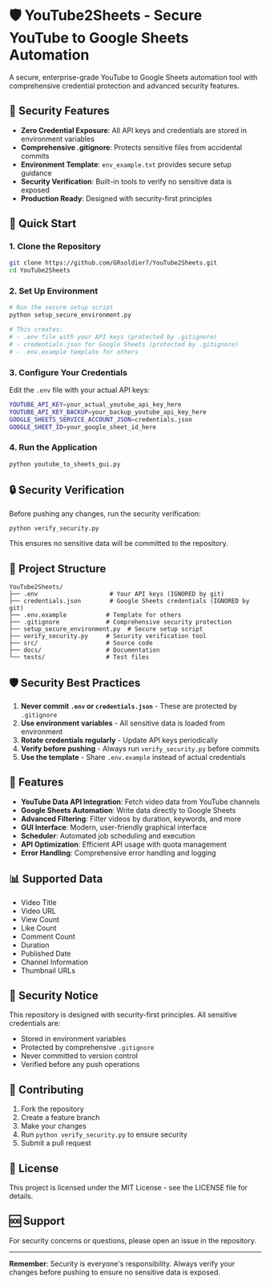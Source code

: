 # 🛡️ YouTube2Sheets - Secure YouTube to Google Sheets Automation

A secure, enterprise-grade YouTube to Google Sheets automation tool with comprehensive credential protection and advanced security features.

## 🔐 Security Features

- **Zero Credential Exposure**: All API keys and credentials are stored in environment variables
- **Comprehensive .gitignore**: Protects sensitive files from accidental commits
- **Environment Template**: `env_example.txt` provides secure setup guidance
- **Security Verification**: Built-in tools to verify no sensitive data is exposed
- **Production Ready**: Designed with security-first principles

## 🚀 Quick Start

### 1. Clone the Repository

```bash
git clone https://github.com/GRsoldier7/YouTube2Sheets.git
cd YouTube2Sheets
```

### 2. Set Up Environment

```bash
# Run the secure setup script
python setup_secure_environment.py

# This creates:
# - .env file with your API keys (protected by .gitignore)
# - credentials.json for Google Sheets (protected by .gitignore)
# - .env.example template for others
```

### 3. Configure Your Credentials

Edit the `.env` file with your actual API keys:

```bash
YOUTUBE_API_KEY=your_actual_youtube_api_key_here
YOUTUBE_API_KEY_BACKUP=your_backup_youtube_api_key_here
GOOGLE_SHEETS_SERVICE_ACCOUNT_JSON=credentials.json
GOOGLE_SHEET_ID=your_google_sheet_id_here
```

### 4. Run the Application

```bash
python youtube_to_sheets_gui.py
```

## 🔒 Security Verification

Before pushing any changes, run the security verification:

```bash
python verify_security.py
```

This ensures no sensitive data will be committed to the repository.

## 📁 Project Structure

```
YouTube2Sheets/
├── .env                    # Your API keys (IGNORED by git)
├── credentials.json        # Google Sheets credentials (IGNORED by git)
├── .env.example           # Template for others
├── .gitignore             # Comprehensive security protection
├── setup_secure_environment.py  # Secure setup script
├── verify_security.py     # Security verification tool
├── src/                   # Source code
├── docs/                  # Documentation
└── tests/                 # Test files
```

## 🛡️ Security Best Practices

1. **Never commit `.env` or `credentials.json`** - These are protected by `.gitignore`
2. **Use environment variables** - All sensitive data is loaded from environment
3. **Rotate credentials regularly** - Update API keys periodically
4. **Verify before pushing** - Always run `verify_security.py` before commits
5. **Use the template** - Share `.env.example` instead of actual credentials

## 🔧 Features

- **YouTube Data API Integration**: Fetch video data from YouTube channels
- **Google Sheets Automation**: Write data directly to Google Sheets
- **Advanced Filtering**: Filter videos by duration, keywords, and more
- **GUI Interface**: Modern, user-friendly graphical interface
- **Scheduler**: Automated job scheduling and execution
- **API Optimization**: Efficient API usage with quota management
- **Error Handling**: Comprehensive error handling and logging

## 📊 Supported Data

- Video Title
- Video URL
- View Count
- Like Count
- Comment Count
- Duration
- Published Date
- Channel Information
- Thumbnail URLs

## 🚨 Security Notice

This repository is designed with security-first principles. All sensitive credentials are:

- Stored in environment variables
- Protected by comprehensive `.gitignore`
- Never committed to version control
- Verified before any push operations

## 🤝 Contributing

1. Fork the repository
2. Create a feature branch
3. Make your changes
4. Run `python verify_security.py` to ensure security
5. Submit a pull request

## 📄 License

This project is licensed under the MIT License - see the LICENSE file for details.

## 🆘 Support

For security concerns or questions, please open an issue in the repository.

---

**Remember**: Security is everyone's responsibility. Always verify your changes before pushing to ensure no sensitive data is exposed.